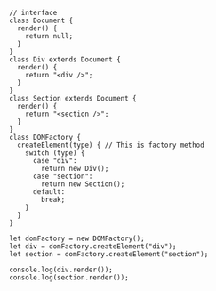         // interface
        class Document {
          render() {
            return null;
          }
        }
        class Div extends Document {
          render() {
            return "<div />";
          }
        }
        class Section extends Document {
          render() {
            return "<section />";
          }
        }
        class DOMFactory {
          createElement(type) { // This is factory method
            switch (type) {
              case "div":
                return new Div();
              case "section":
                return new Section();
              default:
                break;
            }
          }
        }

        let domFactory = new DOMFactory();
        let div = domFactory.createElement("div");
        let section = domFactory.createElement("section");

        console.log(div.render());
        console.log(section.render());
